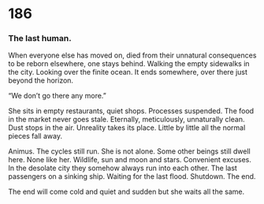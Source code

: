 # 186

### The last human.

When everyone else has moved on, died from their unnatural consequences to be reborn elsewhere, one stays behind. Walking the empty sidewalks in the city. Looking over the finite ocean. It ends somewhere, over there just beyond the horizon.

“We don’t go there any more.”

She sits in empty restaurants, quiet shops. Processes suspended. The food in the market never goes stale. Eternally, meticulously, unnaturally clean. Dust stops in the air. Unreality takes its place. Little by little all the normal pieces fall away. 

Animus. The cycles still run. She is not alone. Some other beings still dwell here. None like her. Wildlife, sun and moon and stars. Convenient excuses. In the desolate city they somehow always run into each other. The last passengers on a sinking ship. Waiting for the last flood. Shutdown. The end.

 The end will come cold and quiet and sudden but she waits all the same. 